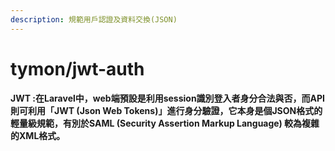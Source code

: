 ```yaml
---
description: 規範用戶認證及資料交換(JSON)
---
```


# tymon/jwt-auth

**JWT :在Laravel中，web端預設是利用session識別登入者身分合法與否，而API則可利用「JWT \(Json Web Tokens\)」進行身分驗證，它本身是個JSON格式的輕量級規範，有別於SAML \(Security Assertion Markup Language\) 較為複雜的XML格式。**

